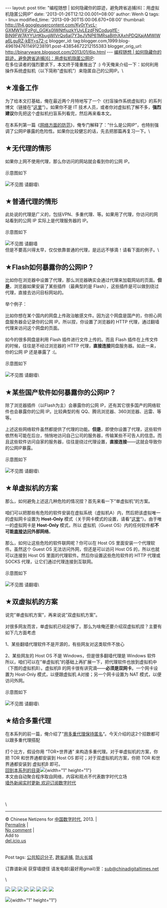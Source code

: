 --- layout: post title: "编程随想 |
如何隐藏你的踪迹，避免跨省追捕\[6\]：用虚拟机隐匿公网IP" date:
'2013-01-26T12:12:00.001+08:00' author: Wenh Q tags: - linux
modified\_time: '2013-09-30T15:00:06.670+08:00' thumbnail:
http://lh4.googleusercontent.com/Ky0rYvcL-GXMW1VIFzPg\_GGKs0IWNtfiuzkYUvLEzdFNCodugIfE-BiN9FW7AYYUrtKbugWlVrQs6aI7Y3eJVNP61MRsaBjthXAxhPDQXajAMWlWa6LguRZ-kBY=s72-c
blogger\_id:
tag:blogger.com,1999:blog-4961947611491238191.post-43854672212155383
blogger\_orig\_url: http://binaryware.blogspot.com/2013/01/6ip.html ---
[编程随想 |
如何隐藏你的踪迹，避免跨省追捕\[6\]：用虚拟机隐匿公网IP](http://feedproxy.google.com/~r/chinagfwblog/~3/maKr8cnJiDo/):\
在多位读者的强烈要求下，本文终于隆重推出了 :)
今天俺来介绍一下：如何利用操作系统虚拟机（以下简称”虚拟机”）来隐匿自己的公网IP。\

★准备工作
---------

为了给本文打基础，俺在最近两个月特地写了一个《扫盲操作系统虚拟机》的系列博文（链接在”[这里](http://program-think.blogspot.com/2012/10/system-vm-0.html)“）。如果你不是
IT
技术人员，或者你对虚拟机了解不多，**强烈建议**你先把这个虚拟机扫盲系列看完，然后再来看本文。\
\
在本系列第一篇《[网络方面的防范](http://program-think.blogspot.com/2010/04/howto-cover-your-tracks-1.html)》，俺专门解释了：”什么是公网IP”，也特别强调了公网IP暴露的危险性。如果你比较健忘的话，先去把那篇再复习一下。\

★无代理的情形
-------------

如果你上网不使用代理，那么你访问的网站就会看到你的公网 IP。\
\
示意图如下\
\
![不见图
请翻墙](http://lh4.googleusercontent.com/Ky0rYvcL-GXMW1VIFzPg_GGKs0IWNtfiuzkYUvLEzdFNCodugIfE-BiN9FW7AYYUrtKbugWlVrQs6aI7Y3eJVNP61MRsaBjthXAxhPDQXajAMWlWa6LguRZ-kBY)\

★普通代理的情形
---------------

此处说的代理是广义的，包括VPN、多重代理、等。如果用了代理，你访问的网站看到的公网
IP 实际上是代理服务器的 IP。\
\
示意图如下\
\
![不见图
请翻墙](http://lh3.googleusercontent.com/lkZjGLE-sd3KUXrB-SeMUPX2jSl3QlY7byT6i8SwLVsQBq_yQp8YgaNNRDrG3rt48oaxqjLAtays9MByzYNtzp-iSzJ-UVGakaWovLe1AHQzo8H-ifPHjPVgrd8)\
但是不要高兴得太早，仅仅依靠普通的代理，是远远不够滴！请看下面的例子。\

★Flash如何暴露你的公网IP？
--------------------------

比如你在浏览器中设置了代理，那么浏览器确实会通过代理来加载网站的页面。**但是**，浏览器如果安装了某些插件（最典型的是
Flash），这些插件是可以做到绕过代理，直接去访问目标网站的。\
\
举个例子：\
\
比如你想在某个国内的网盘上传政治敏感文件。因为这个网盘是国产的，你担心网盘服务器会记录你的公网
IP。所以捏，你设置了浏览器的 HTTP
代理，通过翻墙代理来访问这个网盘的页面。\
\
如今的很多网盘是利用 Flash 插件进行文件上传的。而且 Flash
插件在上传文件的时候，往往是不经过浏览器的 HTTP
代理，**直接连接**网盘服务器。如此一来，你的公网 IP 还是暴露了 :(。\
\
示意图如下\
\
![不见图
请翻墙](http://lh3.googleusercontent.com/LPdbpOzwgT_7h9MHALQ-3e9-jfwlCodpNduHegMvOks1YMIbW1BV9P5k6hcT2Qy-p-oylRNxLi5ysTco4mSuVTmzVK9xTo69Mhm548bjwYH7GaS1j2BJugqjZ-4)\

★某些国产软件如何暴露你的公网IP？
---------------------------------

除了浏览器插件（以Flash为主）会暴露你的公网
IP，还有其它很多国产的网络软件也会暴露你的公网 IP。比较典型的有
QQ、腾讯浏览器、360浏览器、迅雷、等等。\
\
上述这些网络软件虽然都提供了代理的功能。**但是**，即使你设置了代理，这些软件依然有可能在后台，悄悄地访问自己公司的服务器，传输某些不可告人的信息。而且这些软件访问自家的服务器，往往是绕过代理设置，**直接连接**——这就会导致你的公网IP暴露。\
\
示意图如下\
\
![不见图
请翻墙](http://lh3.googleusercontent.com/7MASBpz1J59zvlSRizUzzm05eHvd7WyTtRonnqLkq_LTJhwNBYnq4c2PNnSQsVOSOiQPSEv05AVa17LRkRqFk-4JKFtpR22iorSc5esjENtmzP7TiM8p8XBhEKo)\

★单虚拟机的方案
---------------

那么，如何避免上述这几种危险的情况捏？首先来看一下”单虚拟机”的方案。\
\
咱们可以把那些有危险的软件安装在虚拟系统（虚拟机A）内，然后把该虚拟唯一的虚拟网卡设置为
**Host-Only**
模式（关于网卡模式的设置，请看”[这里](http://program-think.blogspot.com/2012/12/system-vm-5.html)“）。由于唯一的虚拟网卡是
**Host-Only** 模式，所以 虚拟机（Guest OS）内的任何软件都**不可能<span
style="text-decoration: underline;">直接访问</span>外部网络**。\
\
那么，如何让这些危险的软件联网呢？你可以在 Host OS
里面安装一个代理软件。虽然这个 Guest OS 无法访问外网，但还是可以访问
Host OS 的，所以也就可以连接到 Host OS
里面的代理软件。然后你设置这些危险软件的 HTTP 代理或 SOCKS
代理，让它们通过代理连接到互联网。\
\
示意图如下\
\
![不见图
请翻墙](http://lh4.googleusercontent.com/mMOFO42Roq6rr1JcQ0Wo4UB96y-PlQYkbNQm3sqSYXfS2GB9Z_L7deTpRhwR5nknnuD3_r06TR0xNviXYcUCPaf2TJ12j28VOUyt_CKVYzr-vP-_asld7Ia113o)\

★双虚拟机的方案
---------------

说完”单虚拟机方案”，再来说说”双虚拟机方案”。\
\
对很多网友而言，单虚拟机已经足够了。那么为啥俺还要介绍双虚拟机捏？主要有如下几方面考虑\
\
1、某些翻墙代理软件不是开源的，有些网友对这类软件不放心\
\
2、某些网友的 Host OS 不是 Windows，但是很多翻墙代理是 Windows 软件\
所以，咱们可以在”单虚拟机”的基础上再扩展一下，把代理软件也放到虚拟机中（下图的虚拟机B）。虚拟机B
的网卡很有讲究滴——**必须是双网卡**。一个网卡设置为 Host-Only
模式，以便跟虚拟机 A对接；另一个网卡设置为 NAT 模式，以便访问外网。\
\
示意图如下\
\
![不见图
请翻墙](http://lh5.googleusercontent.com/EG-eA0wURF5rWkQGkl0Yq7lQjwaVkDoB1t_dSwTQf5GlDKdLcDrfBqzU1D2IrQ1dTAUcPqGLeL1369RDNijQ2jcEL6H40_dzehktsSfquNe6DmvO44U4PZF-kC0)\

★结合多重代理
-------------

在本系列的前一篇，俺介绍了”[用多重代理保持匿名](http://program-think.blogspot.com/2012/03/howto-cover-your-tracks-5.html)“。今天介绍的这2个招数都可以跟多重代理搭配\
\
打个比方，假设你用 “TOR+世界通” 来构造多重代理。对于单虚拟机的方案，你把
TOR 和世界通都安装到 Host OS 即可；对于双虚拟机的方案，你把 TOR
和世界通都安装到 虚拟机B 即可。\
[回到本系列的目录](http://program-think.blogspot.com/2010/04/howto-cover-your-tracks-0.html#index)![](http://feeds.feedburner.com/~r/programthink/~4/d6XwDgkl_iI){width="1"
height="1"}\
本文由自动聚合程序取自网络，内容和观点不代表数字时代立场\
[墙外新闻实时更新 欢迎订阅数字时代](http://eepurl.com/msuvD)\
\
\
\
\

------------------------------------------------------------------------

© Chinese Netizens for [中国数字时代](https://caonima.biz/chinese),
2013. |\
[Permalink](https://caonima.biz/chinese/2013/01/%e7%bc%96%e7%a8%8b%e9%9a%8f%e6%83%b3-%e5%a6%82%e4%bd%95%e9%9a%90%e8%97%8f%e4%bd%a0%e7%9a%84%e8%b8%aa%e8%bf%b9%ef%bc%8c%e9%81%bf%e5%85%8d%e8%b7%a8%e7%9c%81%e8%bf%bd%e6%8d%956%ef%bc%9a%e7%94%a8/)
|\
[No
comment](https://caonima.biz/chinese/2013/01/%e7%bc%96%e7%a8%8b%e9%9a%8f%e6%83%b3-%e5%a6%82%e4%bd%95%e9%9a%90%e8%97%8f%e4%bd%a0%e7%9a%84%e8%b8%aa%e8%bf%b9%ef%bc%8c%e9%81%bf%e5%85%8d%e8%b7%a8%e7%9c%81%e8%bf%bd%e6%8d%956%ef%bc%9a%e7%94%a8/#comments)
|\
Add to\
[del.icio.us](http://del.icio.us/post?url=https://caonima.biz/chinese/2013/01/%e7%bc%96%e7%a8%8b%e9%9a%8f%e6%83%b3-%e5%a6%82%e4%bd%95%e9%9a%90%e8%97%8f%e4%bd%a0%e7%9a%84%e8%b8%aa%e8%bf%b9%ef%bc%8c%e9%81%bf%e5%85%8d%e8%b7%a8%e7%9c%81%e8%bf%bd%e6%8d%956%ef%bc%9a%e7%94%a8/&title=%E7%BC%96%E7%A8%8B%E9%9A%8F%E6%83%B3%20%7C%20%E5%A6%82%E4%BD%95%E9%9A%90%E8%97%8F%E4%BD%A0%E7%9A%84%E8%B8%AA%E8%BF%B9%EF%BC%8C%E9%81%BF%E5%85%8D%E8%B7%A8%E7%9C%81%E8%BF%BD%E6%8D%95%5B6%5D%EF%BC%9A%E7%94%A8%E8%99%9A%E6%8B%9F%E6%9C%BA%E9%9A%90%E5%8C%BF%E5%85%AC%E7%BD%91IP)\
\
\
Post tags:
[公共知识分子](https://caonima.biz/chinese/tag/%e5%85%ac%e5%85%b1%e7%9f%a5%e8%af%86%e5%88%86%e5%ad%90/?category=10466),
[跨省追捕](https://caonima.biz/chinese/tag/%e8%b7%a8%e7%9c%81%e8%bf%bd%e6%8d%95/?category=10466),
[防火长城](https://caonima.biz/chinese/tag/%e9%98%b2%e7%81%ab%e9%95%bf%e5%9f%8e/?category=10466)\
\
订靠谱新闻 获穿墙捷径
请发电邮(最好用gmail)至：sub@chinadigitaltimes.net\
\
\

<div>

[![](http://feeds.feedburner.com/~ff/chinagfwblog?d=yIl2AUoC8zA)](http://feeds.feedburner.com/~ff/chinagfwblog?a=maKr8cnJiDo:nau-OgKyXt4:yIl2AUoC8zA)
[![](http://feeds.feedburner.com/~ff/chinagfwblog?i=maKr8cnJiDo:nau-OgKyXt4:-BTjWOF_DHI)](http://feeds.feedburner.com/~ff/chinagfwblog?a=maKr8cnJiDo:nau-OgKyXt4:-BTjWOF_DHI)
[![](http://feeds.feedburner.com/~ff/chinagfwblog?i=maKr8cnJiDo:nau-OgKyXt4:F7zBnMyn0Lo)](http://feeds.feedburner.com/~ff/chinagfwblog?a=maKr8cnJiDo:nau-OgKyXt4:F7zBnMyn0Lo)
[![](http://feeds.feedburner.com/~ff/chinagfwblog?i=maKr8cnJiDo:nau-OgKyXt4:V_sGLiPBpWU)](http://feeds.feedburner.com/~ff/chinagfwblog?a=maKr8cnJiDo:nau-OgKyXt4:V_sGLiPBpWU)
[![](http://feeds.feedburner.com/~ff/chinagfwblog?d=qj6IDK7rITs)](http://feeds.feedburner.com/~ff/chinagfwblog?a=maKr8cnJiDo:nau-OgKyXt4:qj6IDK7rITs)
[![](http://feeds.feedburner.com/~ff/chinagfwblog?d=l6gmwiTKsz0)](http://feeds.feedburner.com/~ff/chinagfwblog?a=maKr8cnJiDo:nau-OgKyXt4:l6gmwiTKsz0)
[![](http://feeds.feedburner.com/~ff/chinagfwblog?i=maKr8cnJiDo:nau-OgKyXt4:gIN9vFwOqvQ)](http://feeds.feedburner.com/~ff/chinagfwblog?a=maKr8cnJiDo:nau-OgKyXt4:gIN9vFwOqvQ)
[![](http://feeds.feedburner.com/~ff/chinagfwblog?d=TzevzKxY174)](http://feeds.feedburner.com/~ff/chinagfwblog?a=maKr8cnJiDo:nau-OgKyXt4:TzevzKxY174)

</div>

![](http://feeds.feedburner.com/~r/chinagfwblog/~4/maKr8cnJiDo){width="1"
height="1"}
